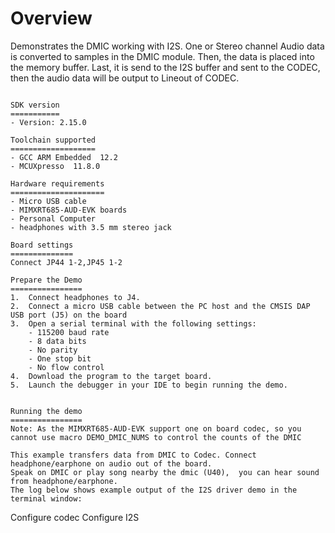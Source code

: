 Overview
========
Demonstrates the DMIC working with I2S. One or Stereo channel Audio data is converted to samples in the DMIC module.
Then, the data is placed into the memory buffer. Last, it is send to the I2S buffer and sent
to the CODEC, then the audio data will be output to Lineout of CODEC.
~~~~~~~~~~~~~~~~~~~~~~~~~~~~~~~~~~~

SDK version
===========
- Version: 2.15.0

Toolchain supported
===================
- GCC ARM Embedded  12.2
- MCUXpresso  11.8.0

Hardware requirements
=====================
- Micro USB cable
- MIMXRT685-AUD-EVK boards
- Personal Computer
- headphones with 3.5 mm stereo jack

Board settings
==============
Connect JP44 1-2,JP45 1-2

Prepare the Demo
================
1.  Connect headphones to J4.
2.  Connect a micro USB cable between the PC host and the CMSIS DAP USB port (J5) on the board
3.  Open a serial terminal with the following settings:
    - 115200 baud rate
    - 8 data bits
    - No parity
    - One stop bit
    - No flow control
4.  Download the program to the target board.
5.  Launch the debugger in your IDE to begin running the demo.


Running the demo
================
Note: As the MIMXRT685-AUD-EVK support one on board codec, so you cannot use macro DEMO_DMIC_NUMS to control the counts of the DMIC

This example transfers data from DMIC to Codec. Connect headphone/earphone on audio out of the board.
Speak on DMIC or play song nearby the dmic (U40),  you can hear sound from headphone/earphone.
The log below shows example output of the I2S driver demo in the terminal window:
~~~~~~~~~~~~~~~~~~~~~~~~~~~~~~~~~~~
Configure codec
Configure I2S
~~~~~~~~~~~~~~~~~~~~~~~~~~~~~~~~~~~

